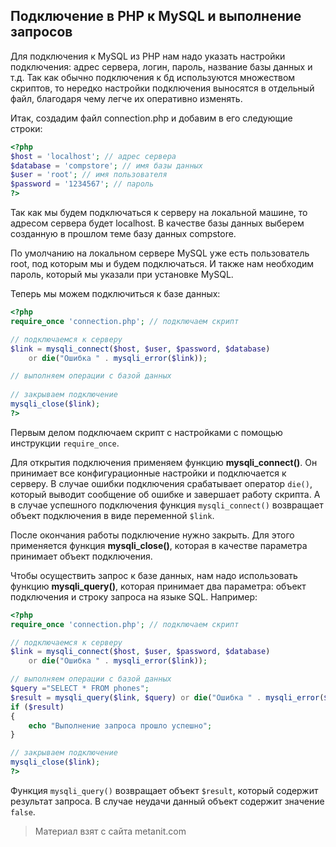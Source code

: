 ## Подключение в PHP к MySQL и выполнение запросов

Для подключения к MySQL из PHP нам надо указать настройки подключения: адрес сервера, логин, пароль, название базы данных и т.д. Так как обычно подключения к бд используются множеством скриптов, то нередко настройки подключения выносятся в отдельный файл, благодаря чему легче их оперативно изменять.

Итак, создадим файл connection.php и добавим в его следующие строки:

```php
<?php
$host = 'localhost'; // адрес сервера 
$database = 'compstore'; // имя базы данных
$user = 'root'; // имя пользователя
$password = '1234567'; // пароль
?>
```

Так как мы будем подключаться к серверу на локальной машине, то адресом сервера будет localhost. В качестве базы данных выберем созданную в прошлом теме базу данных compstore.

По умолчанию на локальном сервере MySQL уже есть пользователь root, под которым мы и будем подключаться. И также нам необходим пароль, который мы указали при установке MySQL.

Теперь мы можем подключиться к базе данных:

```php
<?php
require_once 'connection.php'; // подключаем скрипт

// подключаемся к серверу
$link = mysqli_connect($host, $user, $password, $database) 
    or die("Ошибка " . mysqli_error($link));

// выполняем операции с базой данных
    
// закрываем подключение
mysqli_close($link);
?>
```

Первым делом подключаем скрипт с настройками с помощью инструкции `require_once`.

Для открытия подключения применяем функцию **mysqli_connect()**. Он принимает все конфигурационные настройки и подключается к серверу. В случае ошибки подключения срабатывает оператор `die()`, который выводит сообщение об ошибке и завершает работу скрипта. А в случае успешного подключения функция `mysqli_connect()` возвращает объект подключения в виде переменной `$link`.

После окончания работы подключение нужно закрыть. Для этого применяется функция **mysqli_close()**, которая в качестве параметра принимает объект подключения.

Чтобы осуществить запрос к базе данных, нам надо использовать функцию **mysqli_query()**, которая принимает два параметра: объект подключения и строку запроса на языке SQL. Например:

```php
<?php
require_once 'connection.php'; // подключаем скрипт

// подключаемся к серверу
$link = mysqli_connect($host, $user, $password, $database) 
    or die("Ошибка " . mysqli_error($link));

// выполняем операции с базой данных
$query ="SELECT * FROM phones";
$result = mysqli_query($link, $query) or die("Ошибка " . mysqli_error($link)); 
if ($result)
{
    echo "Выполнение запроса прошло успешно";
}

// закрываем подключение
mysqli_close($link);
?>
```

Функция `mysqli_query()` возвращает объект `$result`, который содержит результат запроса. В случае неудачи данный объект содержит значение `false`.


> Материал взят с сайта metanit.com